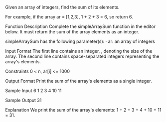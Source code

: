 Given an array of integers, find the sum of its elements.

For example, if the array ar = [1,2,3], 1 + 2 + 3 = 6, so return 6.

Function Description
Complete the simpleArraySum function in the editor below. It must return the sum of the array elements as an integer.

simpleArraySum has the following parameter(s):
· ar: an array of integers

Input Format
The first line contains an integer, , denoting the size of the array.
The second line contains  space-separated integers representing the array's elements.

Constraints
0 < n, ar[i] <= 1000

Output Format
Print the sum of the array's elements as a single integer.

Sample Input
6
1 2 3 4 10 11

Sample Output
31

Explanation
We print the sum of the array's elements: 1 + 2 + 3 + 4 + 10 + 11 = 31.